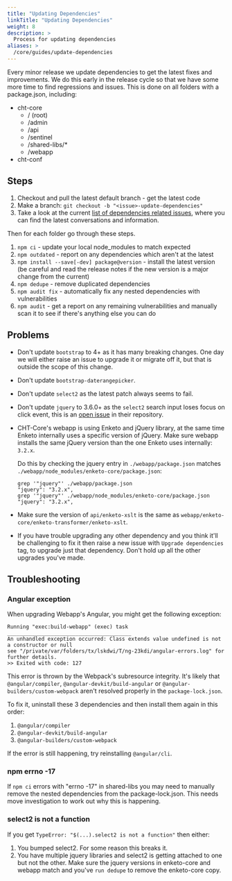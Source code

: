 ```yaml
---
title: "Updating Dependencies"
linkTitle: "Updating Dependencies"
weight: 8
description: >
  Process for updating dependencies
aliases: >
  /core/guides/update-dependencies
---
```


Every minor release we update dependencies to get the latest fixes and improvements. We do this early in the release cycle so that we have some more time to find regressions and issues. This is done on all folders with a package.json, including:

- cht-core
  - / (root)
  - /admin
  - /api
  - /sentinel
  - /shared-libs/*
  - /webapp
- cht-conf

## Steps

1. Checkout and pull the latest default branch - get the latest code
2. Make a branch: `git checkout -b "<issue>-update-dependencies"`
3. Take a look at the current [list of dependencies related issues](https://github.com/medic/cht-core/issues?q=is%3Aopen+is%3Aissue+label%3ADependencies), where you can find the latest conversations and information. 

Then for each folder go through these steps.

1. `npm ci` - update your local node_modules to match expected
2. `npm outdated` - report on any dependencies which aren't at the latest
3. `npm install --save[-dev] package@version` - install the latest version (be careful and read the release notes if the new version is a major change from the current)
4. `npm dedupe` - remove duplicated dependencies
5. `npm audit fix` - automatically fix any nested dependencies with vulnerabilities
6. `npm audit` - get a report on any remaining vulnerabilities and manually scan it to see if there's anything else you can do

## Problems

- Don't update `bootstrap` to 4+ as it has many breaking changes. One day we will either raise an issue to upgrade it or migrate off it, but that is outside the scope of this change.
- Don't update `bootstrap-daterangepicker`.
- Don't update `select2` as the latest patch always seems to fail.
- Don't update `jquery` to 3.6.0+ as the `select2` search input loses focus on click event, this is an [open issue](https://github.com/select2/select2/issues/5993) in their repository.
- CHT-Core's webapp is using Enketo and jQuery library, at the same time Enketo internally uses a specific version of jQuery. Make sure webapp installs the same jQuery version than the one Enketo uses internally: `3.2.x`.

  Do this by checking the jquery entry in `./webapp/package.json` matches `./webapp/node_modules/enketo-core/package.json`:

  ```
  grep '"jquery"' ./webapp/package.json
  "jquery": "3.2.x",
  grep '"jquery"' ./webapp/node_modules/enketo-core/package.json
  "jquery": "3.2.x",
  ```

- Make sure the version of `api/enketo-xslt` is the same as `webapp/enketo-core/enketo-transformer/enketo-xslt`.
- If you have trouble upgrading any other dependency and you think it'll be challenging to fix it then raise a new issue with `Upgrade dependencies` tag, to upgrade just that dependency. Don't hold up all the other upgrades you've made.

## Troubleshooting

### Angular exception

When upgrading Webapp's Angular, you might get the following exception:
```
Running "exec:build-webapp" (exec) task
________________________________________
An unhandled exception occurred: Class extends value undefined is not a constructor or null
see "/private/var/folders/tx/lskdwi/T/ng-23kdi/angular-errors.log" for further details.
>> Exited with code: 127
```
This error is thrown by the Webpack's subresource integrity. It's likely that `@angular/compiler`, `@angular-devkit/build-angular` or `@angular-builders/custom-webpack` aren't resolved properly in the `package-lock.json`.

To fix it, uninstall these 3 dependencies and then install them again in this order:
1. `@angular/compiler`
2. `@angular-devkit/build-angular`
3. `@angular-builders/custom-webpack`

If the error is still happening, try reinstalling `@angular/cli`.

### npm errno -17

If `npm ci` errors with "errno -17" in shared-libs you may need to manually remove the nested dependencies from the package-lock.json. This needs move investigation to work out why this is happening.

### select2 is not a function

If you get `TypeError: "$(...).select2 is not a function"` then either:
1. You bumped select2. For some reason this breaks it.
2. You have multiple jquery libraries and select2 is getting attached to one but not the other. Make sure the jquery versions in enketo-core and webapp match and you've `run dedupe` to remove the enketo-core copy.
